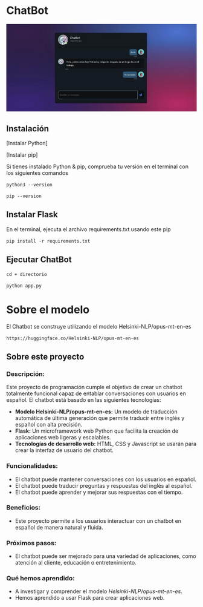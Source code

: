 # ChatBot

![ChatBot](https://github.com/gonzalezseledev/chatbot-NLP/blob/main/chatbot.jpg)

## Instalación

[Instalar Python] 

[Instalar pip] 

Si tienes instalado Python & pip, comprueba tu versión en el terminal con los siguientes comandos

```
python3 --version

```

```
pip --version

```

## Instalar Flask

En el terminal, ejecuta el archivo requirements.txt usando este pip

```
pip install -r requirements.txt
```

## Ejecutar ChatBot

```
cd + directorio 

```

```
python app.py

```

# Sobre el modelo

El Chatbot se construye utilizando el modelo Helsinki-NLP/opus-mt-en-es

```
https://huggingface.co/Helsinki-NLP/opus-mt-en-es

```

## Sobre este proyecto

### Descripción:

Este proyecto de programación cumple el objetivo de crear un chatbot totalmente funcional capaz de entablar conversaciones con usuarios en español. El chatbot está basado en las siguientes tecnologías:

- **Modelo Helsinki-NLP/opus-mt-en-es:** Un modelo de traducción automática de última generación que permite traducir entre inglés y español con alta precisión.
- **Flask:** Un microframework web Python que facilita la creación de aplicaciones web ligeras y escalables.
- **Tecnologías de desarrollo web:** HTML, CSS y Javascript se usarán para crear la interfaz de usuario del chatbot.

### Funcionalidades:

- El chatbot puede mantener conversaciones con los usuarios en español.
- El chatbot puede traducir preguntas y respuestas del inglés al español.
- El chatbot puede aprender y mejorar sus respuestas con el tiempo.

### Beneficios:

- Este proyecto permite a los usuarios interactuar con un chatbot en español de manera natural y fluida.

### Próximos pasos:

- El chatbot puede ser mejorado para una variedad de aplicaciones, como atención al cliente, educación o entretenimiento.

### Qué hemos aprendido:

- A investigar y comprender el modelo *Helsinki-NLP/opus-mt-en-es*.
- Hemos aprendido a usar Flask para crear aplicaciones web.

